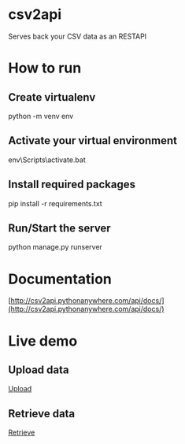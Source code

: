 # csv2api
Serves back your CSV data as an RESTAPI

# How to run

## Create virtualenv
python -m venv env

## Activate your virtual environment
env\Scripts\activate.bat

## Install required packages
pip install -r requirements.txt

## Run/Start the server
python manage.py runserver

# Documentation
[http://csv2api.pythonanywhere.com/api/docs/](http://csv2api.pythonanywhere.com/api/docs/)

# Live demo
## Upload data
[Upload](http://csv2api.pythonanywhere.com/api/upload/)

## Retrieve data
[Retrieve](http://csv2api.pythonanywhere.com/api/data/<uuid>/?format=json)